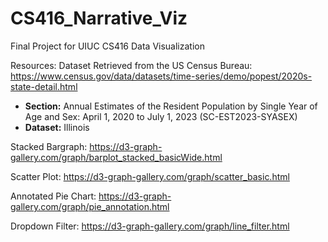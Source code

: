 # CS416_Narrative_Viz
Final Project for UIUC CS416 Data Visualization

Resources:
Dataset Retrieved from the US Census Bureau:
https://www.census.gov/data/datasets/time-series/demo/popest/2020s-state-detail.html

- **Section:** Annual Estimates of the Resident Population by Single Year of Age and Sex: April 1, 2020 to July 1, 2023 (SC-EST2023-SYASEX)
- **Dataset:** Illinois

Stacked Bargraph:
https://d3-graph-gallery.com/graph/barplot_stacked_basicWide.html

Scatter Plot:
https://d3-graph-gallery.com/graph/scatter_basic.html

Annotated Pie Chart:
https://d3-graph-gallery.com/graph/pie_annotation.html

Dropdown Filter:
https://d3-graph-gallery.com/graph/line_filter.html
